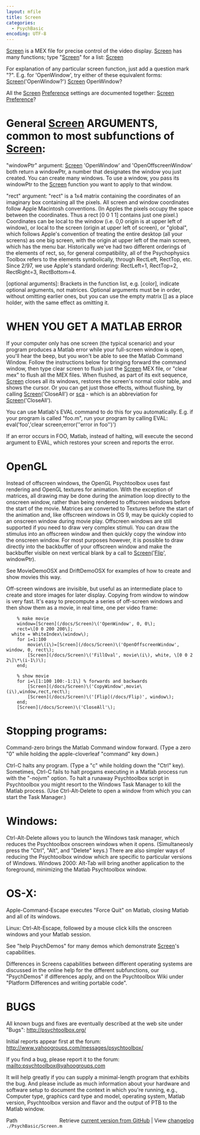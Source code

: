 ```yaml
---
layout: mfile
title: Screen
categories:
  - PsychBasic
encoding: UTF-8
---
```


[Screen](/docs/Screen) is a MEX file for precise control of the video display. [Screen](/docs/Screen) has
many functions; type "[Screen](/docs/Screen)" for a list:
    [Screen](/docs/Screen)

For explanation of any particular screen function, just add a question
mark "?". E.g. for 'OpenWindow', try either of these equivalent forms:
    [Screen](/docs/Screen)\('OpenWindow?'\)
    [Screen](/docs/Screen) OpenWindow?

All the [Screen](/docs/Screen) [Preference](/docs/Preference) settings are documented together:
    [Screen](/docs/Screen) [Preference](/docs/Preference)?

# General [Screen](/docs/Screen) ARGUMENTS, common to most subfunctions of [Screen](/docs/Screen):

"windowPtr" argument: [Screen](/docs/Screen) 'OpenWindow' and 'OpenOffscreenWindow' both
return a windowPtr, a number that designates the window you just
created. You can create many windows. To use a window, you pass its
windowPtr to the [Screen](/docs/Screen) function you want to apply to that window.

"rect" argument: "rect" is a 1x4 matrix containing the coordinates of an
imaginary box containing all the pixels. All screen and window
coordinates follow Apple Macintosh conventions. \(In Apples the pixels
occupy the space between the coordinates. Thus a rect \[0 0 1 1\] contains
just one pixel.\) Coordinates can be local to the window \(i.e. 0,0 origin
is at upper left of window\), or local to the screen \(origin at upper left
of screen\), or "global", which follows Apple's convention of treating the
entire desktop \(all your screens\) as one big screen, with the origin at
upper left of the main screen, which has the menu bar. Historically we've
had two different orderings of the elements of rect, so, for general
compatibility, all of the Psychophysics Toolbox refers to the elements
symbolically, through RectLeft, RectTop, etc. Since 2/97, we use Apple's
standard ordering: RectLeft=1, RectTop=2, RectRight=3, RectBottom=4.

\[optional arguments\]: Brackets in the function list, e.g. \[color\],
indicate optional arguments, not matrices. Optional arguments must be in
order, without omitting earlier ones, but you can use the empty matrix
\[\] as a place holder, with the same effect as omitting it.

# WHEN YOU GET A MATLAB ERROR

If your computer only has one screen \(the typical scenario\) and your
program produces a Matlab error while your full-screen window is open,
you'll hear the beep, but you won't be able to see the Matlab Command
Window. Follow the instructions below for bringing forward the command
window, then type clear screen to flush just the [Screen](/docs/Screen) MEX file, or
"clear mex" to flush all the MEX files. When flushed, as part of its
exit sequence, [Screen](/docs/Screen) closes all its windows, restores the screen's normal
color table, and shows the cursor. Or you can get just those effects,
without flushing, by calling [Screen](/docs/Screen)\('CloseAll'\) or [sca](/docs/sca) - which is an
abbreviation for [Screen](/docs/Screen)\('CloseAll'\).

You can use Matlab's EVAL command to do this for you automatically. E.g.
if your program is called "foo.m", run your program by calling EVAL:
    eval\('foo','clear screen;error\(''error in foo''\)'\)

If an error occurs in FOO, Matlab, instead of halting, will execute the
second argument to EVAL, which restores your screen and reports the
error.

# OpenGL

Instead of offscreen windows, the OpenGL Psychtoolbox uses fast rendering
and OpenGL textures for animation. With the exception of matrices, all
drawing may be done during the animation loop directly to the  onscreen
window, rather than being rendered to offscreen windows before the start
of the movie.  Matrices are converted to Textures before the start of the
animation and, like offscreen windows in OS 9, may be quickly copied to
an onscreen window during movie play. Offscreen windows are still supported
if you need to draw very complex stimuli. You can draw the stimulus into
an offscreen window and then quickly copy the window into the onscreen
window. For most purposes however, it is possible to draw directly into
the backbuffer of your offscreen window and make the backbuffer visible
on next vertical blank by a call to [Screen](/docs/Screen)\('[Flip](/docs/Flip)', windowPtr\).

See MovieDemoOSX and DriftDemoOSX for examples of how to create and show
movies this way.

Off-screen windows are invisible, but useful as an intermediate place to
create and store images for later display. Copying from window to window
is very fast. It's easy to precompute a series of off-screen windows
and then show them as a movie, in real time, one per video frame:

        % make movie
        window=[Screen](/docs/Screen)\('OpenWindow', 0, 0\);
        rect=\[0 0 200 200\];
      white = WhiteIndex\(window\);
        for i=1:100
            movie\(i\)=[Screen](/docs/Screen)\('OpenOffscreenWindow', window, 0, rect\);
            [Screen](/docs/Screen)\('FillOval', movie\(i\), white, \[0 0 2 2\]\*\(i-1\)\);
        end;

        % show movie
        for i=\[1:100 100:-1:1\] % forwards and backwards
            [Screen](/docs/Screen)\('CopyWindow',movie\(i\),window,rect,rect\);
            [Screen](/docs/Screen)\('[Flip](/docs/Flip)', window\);
        end;
        [Screen](/docs/Screen)\('CloseAll'\);


# Stopping programs:

Command-zero brings the Matlab Command window forward. \(Type a zero
"0" while holding the apple-cloverleaf "command" key down.\)

Ctrl-C halts any program.  \(Type a "c" while holding down the "Ctrl"
key\). Sometimes, Ctrl-C fails to halt progams executing in a Matlab process
run with the "-nojvm" option. To halt a runaway Psychtoolbox script in
Psychtoolbox you might resort to the Windows Task Manager to kill
the Matlab process.  \(Use Ctrl-Alt-Delete to open a window from which
you can start the Task Manager.\)

# Windows:

Ctrl-Alt-Delete allows you to launch the Windows task manager, which
reduces the Psychtoolbox onscreen windows when it opens. \(Simultaneosly
press the "Ctrl", "Alt", and "Delete" keys.\)  There are also simpler ways of
reducing the Psychtoolbox window which are specific to particular
versions of Windows.
Windows 2000:   Alt-Tab will bring another application to the foreground,
            minimizing the Matlab Psychtoolbox window.

# OS-X:
Apple-Command-Escape executes "Force Quit" on Matlab, closing Matlab and all
of its windows.

Linux:
Ctrl-Alt-Escape, followed by a mouse click kills the onscreen windows and your
Matlab session.


See "help PsychDemos" for many demos which demonstrate [Screen](/docs/Screen)'s capabilities.

Differences in Screens capabilities between different operating systems
are discussed in the online help for the different subfunctions, our
"PsychDemos" if differences apply, and on the Psychtoolbox Wiki under
"Platform Differences and writing portable code".

# BUGS

All known bugs and fixes are eventually described at the web site under "Bugs":
<http://psychtoolbox.org/>

Initial reports appear first at the forum:
<http://www.yahoogroups.com/messages/psychtoolbox/>

If you find a bug, please report it to the forum:
<mailto:psychtoolbox@yahoogroups.com>

It will help greatly if you can supply a  minimal-length program that exhibits
the bug. And please include as much information about your hardware and software
setup to document the context in which you're running, e.g., Computer type, graphics
card type and model, operating system, Matlab version, Psychtoolbox version and flavor
and the output of PTB to the Matlab window.


<div class="code_header" style="text-align:right;">
  <span style="float:left;">Path&nbsp;&nbsp;</span> <span class="counter">Retrieve <a href=
  "https://raw.github.com/Psychtoolbox-3/Psychtoolbox-3/beta/./PsychBasic/Screen.m">current version from GitHub</a> | View <a href=
  "https://github.com/Psychtoolbox-3/Psychtoolbox-3/commits/beta/./PsychBasic/Screen.m">changelog</a></span>
</div>
<div class="code">
  <code>./PsychBasic/Screen.m</code>
</div>
